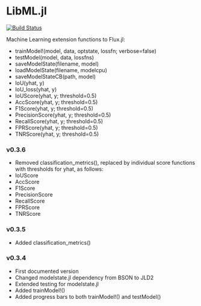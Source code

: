 # LibML.jl

[![Build Status](https://github.com/cirobr/LibML.jl/actions/workflows/CI.yml/badge.svg?branch=main)](https://github.com/cirobr/LibML.jl/actions/workflows/CI.yml?query=branch%3Amain)

Machine Learning extension functions to Flux.jl:
* trainModel!(model, data, optstate, lossfn; verbose=false)
* testModel(model, data, lossfns)
* saveModelState(filename, model)
* loadModelState(filename, modelcpu)
* saveModelStateCB(path, model)
* IoU(yhat, y)
* IoU_loss(yhat, y)
* IoUScore(yhat, y; threshold=0.5)
* AccScore(yhat, y; threshold=0.5)
* F1Score(yhat, y; threshold=0.5)
* PrecisionScore(yhat, y; threshold=0.5)
* RecallScore(yhat, y; threshold=0.5)
* FPRScore(yhat, y; threshold=0.5)
* TNRScore(yhat, y; threshold=0.5)


### v0.3.6
* Removed classification_metrics(), replaced by individual score functions with thresholds for yhat, as follows:
* IoUScore
* AccScore
* F1Score
* PrecisionScore
* RecallScore
* FPRScore
* TNRScore


### v0.3.5
* Added classification_metrics()


### v0.3.4
* First documented version
* Changed modelstate.jl dependency from BSON to JLD2
* Extended testing for modelstate.jl
* Added trainModel!()
* Added progress bars to both trainModel!() and testModel()
